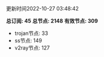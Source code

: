 更新时间2022-10-27 03:48:42

**总订阅: 45**
**总节点: 2148**
**有效节点: 309**
- trojan节点: 33
- ss节点: 149
- v2ray节点: 127

